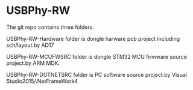# USBPhy-RW
The git repo contains three folders.

USBPhy-RW-Hardware folder is dongle harware pcb project including sch/layout.by AD17

USBPhy-RW-MCUFWSRC folder is dongle STM32 MCU firmware source project.by ARM MDK.

USBPhy-RW-DOTNETSRC folder is PC software source project.by Visual Studio2015/.NetFrameWork4



